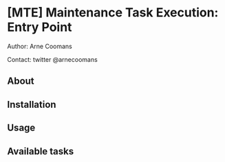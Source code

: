 # [MTE] Maintenance Task Execution: Entry Point
Author: Arne Coomans

Contact: twitter @arnecoomans

## About

## Installation

## Usage

## Available tasks

